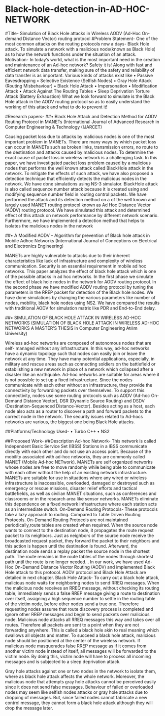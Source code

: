# Black-hole-detection-in-AD-HOC-NETWORK
#Title- Simulation of Black Hole attacks in Wireless AODV (Ad-Hoc On-demand Distance Vector) routing protocol
#Problem Statement- One of the most common attacks on the routing protocols now a days- Black Hole attack. To simulate a network with a malicious node(known as Black Hole) as to how the network functions under the situation of an attack.
Motivation- In today’s world, what is the most important need in the creation and maintenance of an Ad-hoc network? Safety it is! Along with fast and efficient network data transfer, making sure of the safety and reliability of data transfer is as important. Various kinds of attacks exist like
•	Passive Eavesdropping
•	Selective Existence (Selfish Nodes)
•	Gray Hole Attack (Routing Misbehaviour)
•	Black Hole Attack
•	Impersonation
•	Modification Attack
•	Attack Against The Routing Tables
•	Sleep Deprivation Torture Attack (Battery Exhaustion)
What we look forward to simulate is the Black Hole attack in the AODV routing protocol so as to easily understand the working of this attack and what to do to prevent it!

#Research papers- 
##•	Black Hole Attack and Detection Method for AODV Routing Protocol in MANETs
(International Journal of Advanced Research in Computer Engineering & Technology (IJARCET)

Causing packet loss due to attacks by malicious nodes is one of the most important problem in MANETs. There are many ways by which packet loss can occur in MANETs such as broken links, transmission errors, no route to the destination and attacks caused by malicious nodes. To determine the exact cause of packet loss in wireless network is a challenging task. In this paper, we have investigated packet loss problem caused by a malicious nodes that performs the well known attack called BlackHole attack in the network. To mitigate the effects of such attack, we have also proposed a detection technique that efficiently detects the malicious nodes in the network. We have done simulations using NS-3 simulator. BlackHole attack is also called sequence number attack because it is created using and modifying sequence number field in routing control packets. We have performed the attack and its detection method on a of the well known and largely used MANET routing protocol known as Ad Hoc Distance Vector (AODV) routing protocol. We have simulated this attack and determined effect of this attack on network performance by different network scenario. Furthermore, we have implemented a detection method that helps to isolates the malicious nodes in the network


##•	A Modified AODV – Algorithm for prevention of Black hole attack in Mobile Adhoc Networks
(International Journal of Conceptions on Electrical and Electronics Engineering)

MANETs are highly vulnerable to attacks due to their inherent characteristics like lack of infrastructure and complexity of wireless communication. Security is an essential requirement in mobile ad hoc networks. This paper analyzes the effect of black hole attack which is one of the possible attacks in ad hoc networks. In the first phase we simulate the effect of black hole nodes in the network for AODV routing protocol. In the second phase we have modified AODV routing protocol by tuning the parameters in the RREP packet for detection of the Black hole nodes. We have done simulations by changing the various parameters like number of nodes, mobility, black hole nodes using NS2. We have compared the results with traditional AODV for simulation matrix like PDR and End-to-End delay.

##•	SIMULATION OF BLACK HOLE ATTACK IN WIRELESS AD-HOC NETWORKS
(SIMULATION OF BLACK HOLE ATTACK IN WIRELESS AD-HOC NETWORKS
A MASTER’S THESIS in Computer Engineering Atılım University)

Wireless ad-hoc networks are composed of autonomous nodes that are self- managed
without any infrastructure. In this way, ad-hoc networks have a dynamic topology
such that nodes can easily join or leave the network at any time. They have many
potential applications, especially, in military and rescue areas such as connecting
soldiers on the battlefield or establishing a new network in place of a network which
collapsed after a disaster like an earthquake. Ad-hoc networks are suitable for areas
where it is not possible to set up a fixed infrastructure. Since the nodes communicate
with each other without an infrastructure, they provide the connectivity by
forwarding packets over themselves. To support this connectivity, nodes use some
routing protocols such as AODV (Ad-hoc On-Demand Distance Vector), DSR
(Dynamic Source Routing) and DSDV (Destination-Sequenced Distance-Vector).
Besides acting as a host, each node also acts as a router to discover a path and
forward packets to the correct node in the network.
The security issues related to Ad-hocs networks are various, the biggest one being Black Hole attacks.




##Platforms/Technology Used- 
•	Turbo C++
•	 NS2
 

##Proposed Work-
##Description
Ad-hoc Network- This network is called Independent Basic Service Set (IBSS) Stations in a IBSS communicate directly with each other and do not use an access point. Because of the mobility associated with ad-hoc networks, they are commonly called MANET (Mobile Ad-hoc NETwork). MANETs are self organized networks whose nodes are free to move randomly while being able to communicate with each other without the
help of an existing network infrastructure. MANETs are suitable for use in situations
where any wired or wireless infrastructure is inaccessible, overloaded, damaged or
destroyed such as emergency or rescue missions, disaster relief efforts and tactical
battlefields, as well as civilian MANET situations, such as conferences and
classrooms or in the research area like sensor networks. MANETs eliminate this
dependence on a fixed network infrastructure where each station acts as an
intermediate switch.
On-Demand Routing Protocols- These protocols take a lazy approach to routing. Compared to Table Driven Routing Protocols. On-Demand Routing Protocols are not maintained periodically,route tables are created when required. When the source node wants to connect to the destination node, it propagates the route request packet to its neighbors. Just as neighbors of the source node receive the broadcasted request packet, they forward the packet to their neighbors and this action is happen until the destination is found.
Afterward, the destination node sends a replay packet the source node in the shortest
path. The route remains in the route tables of the nodes through shortest path until
the route is no longer needed.
.
In our work, we have used Ad-Hoc On-Demand Distance Vector Routing (AODV)
and implemented Black Hole attack to this protocol. AODV protocol and Black Hole
Attack are detailed in next chapter.
Black Hole Attack- To carry out a black hole attack, malicious node waits for neighboring nodes to send RREQ messages. When the malicious node receives an RREQ message, without checking its routing table, immediately sends a false RREP message giving a route to destination over itself, assigning a high sequence number to settle in the routing table of the victim node, before other nodes send a true one. Therefore requesting nodes assume that route discovery process is completed and ignore other RREP messages and begin to send packets over malicious node.
Malicious node attacks all RREQ messages this way and takes over all routes.
Therefore all packets are sent to a point when they are not forwarding anywhere.
This is called a black hole akin to real meaning which swallows all objects and
matter. To succeed a black hole attack, malicious node should be positioned at the
center of the wireless network.
If malicious node masquerades false RREP message as if it comes from another
victim node instead of itself, all messages will be forwarded to the victim node. By
doing this, victim node will have to process all incoming messages and is subjected
to a sleep deprivation attack.

Gray hole attacks against one or two nodes in the network to isolate them, where as
black hole attack affects the whole network. Moreover, the malicious node that
attempts gray hole attacks cannot be perceived easily since it does not send false
messages. Behaviour of failed or overloaded nodes may seem like selfish nodes
attacks or gray hole attacks due to dropping of messages. But, since failed nodes
cannot fabricate a new control message, they cannot form a black hole attack
although they will drop the message later.

